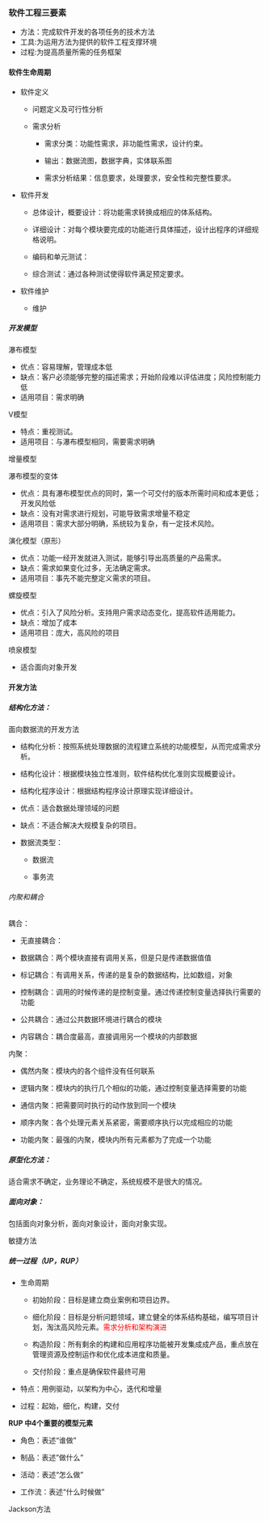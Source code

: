 ### 软件工程三要素

- 方法：完成软件开发的各项任务的技术方法
- 工具:为运用方法为提供的软件工程支撑环境
- 过程:为提高质量所需的任务框架

#### 软件生命周期

- 软件定义
  
  - 问题定义及可行性分析
  
  - 需求分析
    
    - 需求分类：功能性需求，非功能性需求，设计约束。
    
    - 输出：数据流图，数据字典，实体联系图
    
    - 需求分析结果：信息要求，处理要求，安全性和完整性要求。

- 软件开发
  
  - 总体设计，概要设计：将功能需求转换成相应的体系结构。
  
  - 详细设计：对每个模块要完成的功能进行具体描述，设计出程序的详细规格说明。
  
  - 编码和单元测试：
  
  - 综合测试：通过各种测试使得软件满足预定要求。

- 软件维护
  
  - 维护

##### 开发模型

瀑布模型

- 优点：容易理解，管理成本低
- 缺点：客户必须能够完整的描述需求；开始阶段难以评估进度；风险控制能力低
- 适用项目：需求明确

V模型

- 特点：重视测试。
- 适用项目：与瀑布模型相同，需要需求明确

增量模型

瀑布模型的变体

- 优点：具有瀑布模型优点的同时，第一个可交付的版本所需时间和成本更低；开发风险低
- 缺点：没有对需求进行规划，可能导致需求增量不稳定
- 适用项目：需求大部分明确，系统较为复杂，有一定技术风险。

演化模型（原形）

- 优点：功能一经开发就进入测试，能够引导出高质量的产品需求。
- 缺点：需求如果变化过多，无法确定需求。
- 适用项目：事先不能完整定义需求的项目。

螺旋模型

- 优点：引入了风险分析。支持用户需求动态变化，提高软件适用能力。
- 缺点：增加了成本
- 适用项目：庞大，高风险的项目

喷泉模型

- 适合面向对象开发

#### 开发方法

##### 结构化方法：

面向数据流的开发方法

- 结构化分析：按照系统处理数据的流程建立系统的功能模型，从而完成需求分析。

- 结构化设计：根据模块独立性准则，软件结构优化准则实现概要设计。

- 结构化程序设计：根据结构程序设计原理实现详细设计。

- 优点：适合数据处理领域的问题

- 缺点：不适合解决大规模复杂的项目。

- 数据流类型：
  
  - 数据流
  
  - 事务流

###### 内聚和耦合

耦合：

- 无直接耦合：

- 数据耦合：两个模块直接有调用关系，但是只是传递数据值值

- 标记耦合：有调用关系，传递的是复杂的数据结构，比如数组，对象

- 控制耦合：调用的时候传递的是控制变量。通过传递控制变量选择执行需要的功能

- 公共耦合：通过公共数据环境进行耦合的模块

- 内容耦合：耦合度最高，直接调用另一个模块的内部数据

内聚：

- 偶然内聚：模块内的各个组件没有任何联系

- 逻辑内聚：模块内的执行几个相似的功能，通过控制变量选择需要的功能

- 通信内聚：把需要同时执行的动作放到同一个模块

- 顺序内聚：各个处理元素关系紧密，需要顺序执行以完成相应的功能

- 功能内聚：最强的内聚，模块内所有元素都为了完成一个功能

##### 原型化方法：

适合需求不确定，业务理论不确定，系统规模不是很大的情况。

##### 面向对象：

包括面向对象分析，面向对象设计，面向对象实现。

敏捷方法

##### 统一过程（UP，RUP）

- 生命周期
  
  - 初始阶段：目标是建立商业案例和项目边界。
  
  - 细化阶段：目标是分析问题领域，建立健全的体系结构基础，编写项目计划，淘汰高风险元素。<font color='red'>需求分析和架构演进</font>
  
  - 构造阶段：所有剩余的构建和应用程序功能被开发集成成产品，重点放在管理资源及控制运作和优化成本进度和质量。
  
  - 交付阶段：重点是确保软件最终可用

- 特点：用例驱动，以架构为中心，迭代和增量

- 过程：起始，细化，构建，交付

**RUP 中4个重要的模型元素**

- 角色：表述“谁做”

- 制品：表述”做什么”

- 活动：表述“怎么做”

- 工作流：表述“什么时候做”

Jackson方法
